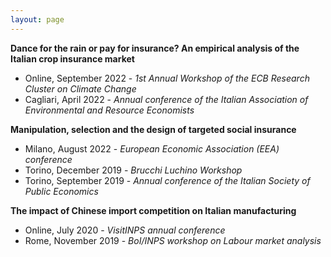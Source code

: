 ```yaml
---
layout: page
---
```


**Dance for the rain or pay for insurance? An empirical analysis of the Italian crop insurance market**

- Online, September 2022 - *1st Annual Workshop of the ECB Research Cluster on Climate Change*
- Cagliari, April 2022 - *Annual conference of the Italian Association of Environmental and Resource Economists*

**Manipulation, selection and the design of targeted social insurance**

- Milano, August 2022 - *European Economic Association (EEA) conference*
- Torino, December 2019 - *Brucchi Luchino Workshop*
- Torino, September 2019 - *Annual conference of the Italian Society of Public Economics*

**The impact of Chinese import competition on Italian manufacturing**

- Online, July 2020 - *VisitINPS annual conference*
- Rome, November 2019 - *BoI/INPS workshop on Labour market analysis*
